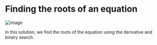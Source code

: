 Finding the roots of an equation
========================
![image](https://user-images.githubusercontent.com/58353436/132515654-3e2e7279-dca9-47f5-9ea4-def679fb3e36.png)

In this solution, we find the roots of the equation using the derivative and binary search.
